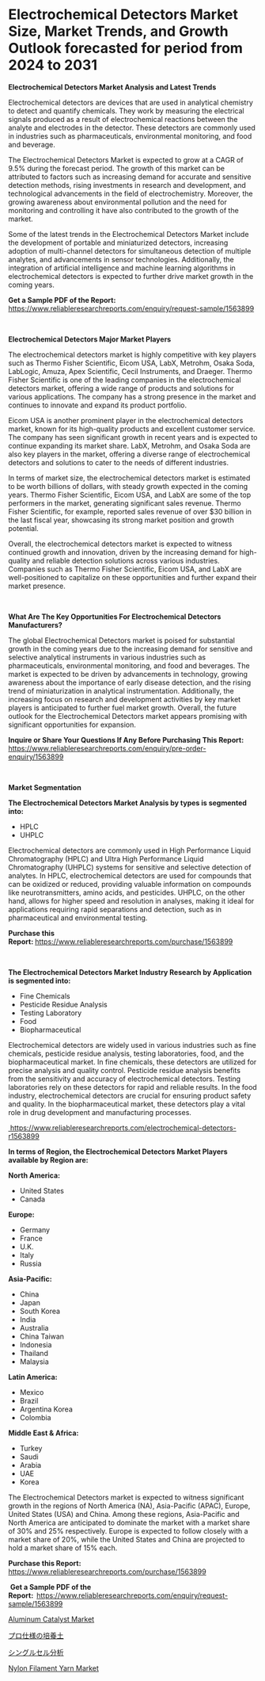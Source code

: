 <p><h1>Electrochemical Detectors Market Size, Market Trends, and Growth Outlook forecasted for period from 2024 to 2031</h1></p><p><strong>Electrochemical Detectors Market Analysis and Latest Trends</strong></p>
<p><p>Electrochemical detectors are devices that are used in analytical chemistry to detect and quantify chemicals. They work by measuring the electrical signals produced as a result of electrochemical reactions between the analyte and electrodes in the detector. These detectors are commonly used in industries such as pharmaceuticals, environmental monitoring, and food and beverage.</p><p>The Electrochemical Detectors Market is expected to grow at a CAGR of 9.5% during the forecast period. The growth of this market can be attributed to factors such as increasing demand for accurate and sensitive detection methods, rising investments in research and development, and technological advancements in the field of electrochemistry. Moreover, the growing awareness about environmental pollution and the need for monitoring and controlling it have also contributed to the growth of the market.</p><p>Some of the latest trends in the Electrochemical Detectors Market include the development of portable and miniaturized detectors, increasing adoption of multi-channel detectors for simultaneous detection of multiple analytes, and advancements in sensor technologies. Additionally, the integration of artificial intelligence and machine learning algorithms in electrochemical detectors is expected to further drive market growth in the coming years.</p></p>
<p><strong>Get a Sample PDF of the Report:&nbsp;</strong> <a href="https://www.reliableresearchreports.com/enquiry/request-sample/1563899">https://www.reliableresearchreports.com/enquiry/request-sample/1563899</a></p>
<p>&nbsp;</p>
<p><strong>Electrochemical Detectors Major Market Players</strong></p>
<p><p>The electrochemical detectors market is highly competitive with key players such as Thermo Fisher Scientific, Eicom USA, LabX, Metrohm, Osaka Soda, LabLogic, Amuza, Apex Scientific, Cecil Instruments, and Draeger. Thermo Fisher Scientific is one of the leading companies in the electrochemical detectors market, offering a wide range of products and solutions for various applications. The company has a strong presence in the market and continues to innovate and expand its product portfolio. </p><p>Eicom USA is another prominent player in the electrochemical detectors market, known for its high-quality products and excellent customer service. The company has seen significant growth in recent years and is expected to continue expanding its market share. LabX, Metrohm, and Osaka Soda are also key players in the market, offering a diverse range of electrochemical detectors and solutions to cater to the needs of different industries.</p><p>In terms of market size, the electrochemical detectors market is estimated to be worth billions of dollars, with steady growth expected in the coming years. Thermo Fisher Scientific, Eicom USA, and LabX are some of the top performers in the market, generating significant sales revenue. Thermo Fisher Scientific, for example, reported sales revenue of over $30 billion in the last fiscal year, showcasing its strong market position and growth potential.</p><p>Overall, the electrochemical detectors market is expected to witness continued growth and innovation, driven by the increasing demand for high-quality and reliable detection solutions across various industries. Companies such as Thermo Fisher Scientific, Eicom USA, and LabX are well-positioned to capitalize on these opportunities and further expand their market presence.</p></p>
<p>&nbsp;</p>
<p><strong>What Are The Key Opportunities For Electrochemical Detectors Manufacturers?</strong></p>
<p><p>The global Electrochemical Detectors market is poised for substantial growth in the coming years due to the increasing demand for sensitive and selective analytical instruments in various industries such as pharmaceuticals, environmental monitoring, and food and beverages. The market is expected to be driven by advancements in technology, growing awareness about the importance of early disease detection, and the rising trend of miniaturization in analytical instrumentation. Additionally, the increasing focus on research and development activities by key market players is anticipated to further fuel market growth. Overall, the future outlook for the Electrochemical Detectors market appears promising with significant opportunities for expansion.</p></p>
<p><strong>Inquire or Share Your Questions If Any Before Purchasing This Report:</strong> <a href="https://www.reliableresearchreports.com/enquiry/pre-order-enquiry/1563899">https://www.reliableresearchreports.com/enquiry/pre-order-enquiry/1563899</a></p>
<p>&nbsp;</p>
<p><strong>Market Segmentation</strong></p>
<p><strong>The Electrochemical Detectors Market Analysis by types is segmented into:</strong></p>
<p><ul><li>HPLC</li><li>UHPLC</li></ul></p>
<p><p>Electrochemical detectors are commonly used in High Performance Liquid Chromatography (HPLC) and Ultra High Performance Liquid Chromatography (UHPLC) systems for sensitive and selective detection of analytes. In HPLC, electrochemical detectors are used for compounds that can be oxidized or reduced, providing valuable information on compounds like neurotransmitters, amino acids, and pesticides. UHPLC, on the other hand, allows for higher speed and resolution in analyses, making it ideal for applications requiring rapid separations and detection, such as in pharmaceutical and environmental testing.</p></p>
<p><strong>Purchase this Report:&nbsp;</strong><a href="https://www.reliableresearchreports.com/purchase/1563899">https://www.reliableresearchreports.com/purchase/1563899</a></p>
<p>&nbsp;</p>
<p><strong>The Electrochemical Detectors Market Industry Research by Application is segmented into:</strong></p>
<p><ul><li>Fine Chemicals</li><li>Pesticide Residue Analysis</li><li>Testing Laboratory</li><li>Food</li><li>Biopharmaceutical</li></ul></p>
<p><p>Electrochemical detectors are widely used in various industries such as fine chemicals, pesticide residue analysis, testing laboratories, food, and the biopharmaceutical market. In fine chemicals, these detectors are utilized for precise analysis and quality control. Pesticide residue analysis benefits from the sensitivity and accuracy of electrochemical detectors. Testing laboratories rely on these detectors for rapid and reliable results. In the food industry, electrochemical detectors are crucial for ensuring product safety and quality. In the biopharmaceutical market, these detectors play a vital role in drug development and manufacturing processes.</p></p>
<p><a href="https://www.reliableresearchreports.com/electrochemical-detectors-r1563899">&nbsp;https://www.reliableresearchreports.com/electrochemical-detectors-r1563899</a></p>
<p><strong>In terms of Region, the Electrochemical Detectors Market Players available by Region are:</strong></p>
<p>
    <p> <strong> North America: </strong>
        <ul>
            <li>United States</li>
            <li>Canada</li>
        </ul>
        </p> 
    <p> <strong> Europe: </strong>
        <ul>
            <li>Germany</li>
            <li>France</li>
            <li>U.K.</li>
            <li>Italy</li>
            <li>Russia</li>
        </ul>
        </p> 
    <p> <strong> Asia-Pacific: </strong>
        <ul>
            <li>China</li>
            <li>Japan</li>
            <li>South Korea</li>
            <li>India</li>
            <li>Australia</li>
            <li>China Taiwan</li>
            <li>Indonesia</li>
            <li>Thailand</li>
            <li>Malaysia</li>
        </ul>
        </p> 
    <p> <strong> Latin America: </strong>
        <ul>
            <li>Mexico</li>
            <li>Brazil</li>
            <li>Argentina Korea</li>
            <li>Colombia</li>
        </ul>
        </p> 
    <p> <strong> Middle East & Africa: </strong>
        <ul>
            <li>Turkey</li>
            <li>Saudi</li>
            <li>Arabia</li>
            <li>UAE</li>
            <li>Korea</li>
        </ul>
    </p>
    </p>
<p><p>The Electrochemical Detectors market is expected to witness significant growth in the regions of North America (NA), Asia-Pacific (APAC), Europe, United States (USA) and China. Among these regions, Asia-Pacific and North America are anticipated to dominate the market with a market share of 30% and 25% respectively. Europe is expected to follow closely with a market share of 20%, while the United States and China are projected to hold a market share of 15% each.</p></p>
<p><strong>Purchase this Report: </strong><a href="https://www.reliableresearchreports.com/purchase/1563899">https://www.reliableresearchreports.com/purchase/1563899</a></p>
<p>&nbsp;<strong>Get a Sample PDF of the Report:&nbsp;&nbsp;</strong><a href="https://www.reliableresearchreports.com/enquiry/request-sample/1563899">https://www.reliableresearchreports.com/enquiry/request-sample/1563899</a></p>
<p><strong></strong></p>
<p><p><a href="https://issuu.com/reportprime-2/docs/aluminum-catalyst-market-size-2030.pptx">Aluminum Catalyst Market</a></p><p><a href="https://github.com/tanyaali3/Market-Research-Report-List-1/blob/main/928758936403.md">プロ仕様の培養土</a></p><p><a href="https://github.com/avwofrml53535/Market-Research-Report-List-1/blob/main/998040436404.md">シングルセル分析</a></p><p><a href="https://issuu.com/reportprime-2/docs/nylon-filament-yarn-market-size-2030.pptx">Nylon Filament Yarn Market</a></p></p>